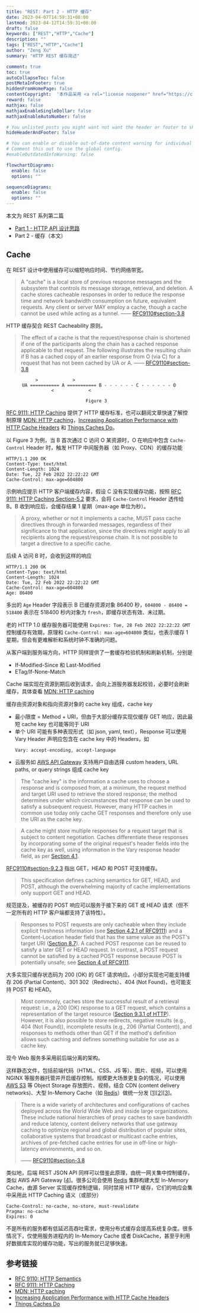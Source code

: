 ```yaml
---
title: "REST: Part 2 - HTTP 缓存"
date: 2023-04-07T14:59:31+08:00
lastmod: 2023-04-12T14:59:31+08:00
draft: false
keywords: ["REST","HTTP","Cache"]
description: ""
tags: ["REST","HTTP","Cache"]
author: "Zeng Xu"
summary: "HTTP REST 缓存简述"

comment: true
toc: true
autoCollapseToc: false
postMetaInFooter: true
hiddenFromHomePage: false
contentCopyright:  '本作品采用 <a rel="license noopener" href="https://creativecommons.org/licenses/by-nc-nd/4.0/" target="_blank">知识共享署名-非商业性使用-禁止演绎 4.0 国际许可协议</a> 进行许可，转载时请注明原文链接。'    
reward: false
mathjax: false
mathjaxEnableSingleDollar: false
mathjaxEnableAutoNumber: false

# You unlisted posts you might want not want the header or footer to show
hideHeaderAndFooter: false

# You can enable or disable out-of-date content warning for individual post.
# Comment this out to use the global config.
#enableOutdatedInfoWarning: false

flowchartDiagrams:
  enable: false
  options: ""

sequenceDiagrams: 
  enable: false
  options: ""
---
```


本文为 REST 系列第二篇
- [Part 1 - HTTP API 设计思路](../2023-rest-part1-api)
- Part 2 - 缓存（本文）

## Cache
在 REST 设计中使用缓存可以缩短响应时间、节约网络带宽。

> A "cache" is a local store of previous response messages and the
   subsystem that controls its message storage, retrieval, and deletion.
   A cache stores cacheable responses in order to reduce the response
   time and network bandwidth consumption on future, equivalent
   requests.  Any client or server MAY employ a cache, though a cache
   cannot be used while acting as a tunnel.
> —— [RFC9110#section-3.8](https://www.rfc-editor.org/rfc/rfc9110#section-3.8)

HTTP 缓存契合 REST Cacheability 原则。

> The effect of a cache is that the request/response chain is shortened
   if one of the participants along the chain has a cached response
   applicable to that request.  The following illustrates the resulting
   chain if B has a cached copy of an earlier response from O (via C)
   for a request that has not been cached by UA or A.
> —— [RFC9110#section-3.8](https://www.rfc-editor.org/rfc/rfc9110#section-3.8)

               >             >
          UA =========== A =========== B - - - - - - C - - - - - - O
                     <             <

                                  Figure 3

[RFC 9111: HTTP Caching] 提供了 HTTP 缓存标准，也可以翻阅文章快速了解控制原理 [MDN: HTTP caching]，[Increasing Application Performance with HTTP Cache Headers] 和 [Things Caches Do]。

以 Figure 3 为例，当 B 首次通过 C 访问 O 某资源时，O 在响应中包含 `Cache-Control` Header 时，触发 HTTP 中间服务器（如 Proxy、CDN）的缓存功能

```shell
HTTP/1.1 200 OK
Content-Type: text/html
Content-Length: 1024
Date: Tue, 22 Feb 2022 22:22:22 GMT
Cache-Control: max-age=604800
```
示例响应提示 HTTP 客户端缓存内容，假设 C 没有实现缓存功能，按照 [RFC 9111: HTTP Caching Section-5.2](https://www.rfc-editor.org/rfc/rfc9111#section-5.2#section-5.2) 要求，会将 `Cache-Control` Header 透传给 B。B 收到响应后，会缓存结果 1 星期（max-age 单位为秒）。

> A proxy, whether or not it implements a cache, 
> MUST pass cache directives through in forwarded messages, 
> regardless of their significance to that application, 
> since the directives might apply to all recipients along the request/response chain. 
> It is not possible to target a directive to a specific cache.

后续 A 访问 B 时，会收到这样的响应

```shell
HTTP/1.1 200 OK
Content-Type: text/html
Content-Length: 1024
Date: Tue, 22 Feb 2022 22:22:22 GMT
Cache-Control: max-age=604800
Age: 86400
```
多出的 `Age` Header 字段表示 B 已缓存资源对象 86400 秒，`604800 - 86400 = 518400` 表示在 518400 秒内对象为 `fresh`，即缓存状态有效、未过期。

老的 HTTP 1.0 缓存服务器可能使用 `Expires: Tue, 28 Feb 2022 22:22:22 GMT` 控制缓存有效期，原理和 `Cache-Control: max-age=604800` 类似，也表示缓存 1 星期，但会有更难解析和系统时钟不准确的问题。

从客户端到服务端方向，HTTP 同样提供了一套缓存检验机制和刷新机制，分别是 
- If-Modified-Since 和 Last-Modified
- ETag/If-None-Match

Cache 端实现在资源到期后收到请求，会向上游服务器发起校验，必要时会刷新缓存，具体查看 [MDN: HTTP caching]

缓存由资源对象和指向资源对象的 cache key 组成，cache key
- 最小限度 = Method + URI，但由于大部分缓存实现仅缓存 GET 响应，因此最短 cache key 也可能等同于 URI
- 单个 URI 可能有多种表现形式（如 json, yaml, text），Response 可以使用 Vary Header 声明应包含在 cache key 中的 Headers，如
  ```
  Vary: accept-encoding, accept-language
  ```
- 云服务如 [AWS API Gateway](https://docs.aws.amazon.com/apigateway/latest/developerguide/api-gateway-caching.html) 支持用户自由选择 custom headers, URL paths, or query strings 组成 cache key

> The "cache key" is the information a cache uses to choose a response
   and is composed from, at a minimum, the request method and target URI
   used to retrieve the stored response; the method determines under
   which circumstances that response can be used to satisfy a subsequent
   request.  However, many HTTP caches in common use today only cache
   GET responses and therefore only use the URI as the cache key.

> A cache might store multiple responses for a request target that is
   subject to content negotiation.  Caches differentiate these responses
   by incorporating some of the original request's header fields into
   the cache key as well, using information in the Vary response header
   field, as per [Section 4.1](https://www.rfc-editor.org/rfc/rfc9111#section-4.1).

[RFC9110#section-9.2.3](https://www.rfc-editor.org/rfc/rfc9110#section-9.2.3) 指出 GET，HEAD 和 POST 可支持缓存。

> This specification defines caching semantics for GET, HEAD, and POST, although the overwhelming majority of cache implementations only support GET and HEAD.

规范提及，被缓存的 POST 响应可以服务于接下来的 GET 或 HEAD 请求（但不一定所有的 HTTP 客户端都支持了该特性）。

> Responses to POST requests are only cacheable when they include explicit freshness information (see [Section 4.2.1 of RFC9111](https://www.rfc-editor.org/rfc/rfc9111#section-4.2.1)) 
   and a Content-Location header field that has the same value as the POST's target URI ([Section 8.7](https://www.rfc-editor.org/rfc/rfc9110#section-8.7)). 
   A cached POST response can be reused to satisfy a later GET or HEAD request. 
   In contrast, a POST request cannot be satisfied by a cached POST response because POST is potentially unsafe; 
   see [Section 4 of RFC9111](https://www.rfc-editor.org/rfc/rfc9111#section-4).

大多实现只缓存状态码为 200 (OK) 的 GET 请求响应。小部分实现也可能支持缓存 206 (Partial Content)、301 302（Redirects）、404 (Not Found)，也可能支持 POST 和 HEAD。
  
> Most commonly, caches store the successful result of a retrieval
   request: i.e., a 200 (OK) response to a GET request, which contains a
   representation of the target resource ([Section 9.3.1 of HTTP](https://www.rfc-editor.org/rfc/rfc9110#section-9.3.1)).
   However, it is also possible to store redirects, negative results
   (e.g., 404 (Not Found)), incomplete results (e.g., 206 (Partial
   Content)), and responses to methods other than GET if the method's
   definition allows such caching and defines something suitable for use
   as a cache key.

现今 Web 服务多采用前后端分离的架构。

这样静态文件，包括前端代码（HTML、CSS、JS 等）、图片、视频，可以使用 NGINX 等服务器托管并开启缓存控制。规模更大场景更复杂的情况，可以使用 [AWS S3](https://aws.amazon.com/s3/) 等 Object Storage 存放图片、视频，结合 CDN (content delivery networks)、大型 In-Memory Cache（如 [Redis]）做统一分发 [[1]][[2]][[3]]。

> There is a wide variety of architectures and configurations of caches
   deployed across the World Wide Web and inside large organizations.
   These include national hierarchies of proxy caches to save bandwidth
   and reduce latency, content delivery networks that use gateway
   caching to optimize regional and global distribution of popular
   sites, collaborative systems that broadcast or multicast cache
   entries, archives of pre-fetched cache entries for use in off-line or
   high-latency environments, and so on.
>
> —— [RFC9110#section-3.8](https://www.rfc-editor.org/rfc/rfc9110#section-3.8)

类似地，后端 REST JSON API 同样可以借鉴此原理，由统一网关集中控制缓存，类似 AWS API Gateway [[4]]。很多公司会使用 [Redis] 集群构建大型 In-Memory Cache，由源 Server 实现缓存控制逻辑，同时禁用 HTTP 缓存，它们的响应会集中采用此 HTTP Caching 语义（或部分）

    Cache-Control: no-cache, no-store, must-revalidate
    Pragma: no-cache
    Expires: 0

不是所有的服务都有低延迟高吞吐需求，使用分布式缓存会提高系统复杂度。很多情况下，仅使用服务进程内的 In-Memory Cache 或者 DiskCache，甚至乎利用好数据库实现的缓存功能，写出的服务就已足够快速。


[1]: https://cloud.google.com/storage/docs/caching
[2]: https://learn.microsoft.com/en-us/azure/architecture/best-practices/caching
[3]: https://docs.aws.amazon.com/whitepapers/latest/s3-optimizing-performance-best-practices/using-caching-for-frequently-accessed-content.html
[4]: https://docs.aws.amazon.com/apigateway/latest/developerguide/api-gateway-caching.html
[RFC 9111: HTTP Caching]: https://www.rfc-editor.org/rfc/rfc9111
[MDN: HTTP caching]: https://developer.mozilla.org/en-US/docs/Web/HTTP/Caching
[Increasing Application Performance with HTTP Cache Headers]: https://devcenter.heroku.com/articles/increasing-application-performance-with-http-cache-headers
[Things Caches Do]: https://tomayko.com/blog/2008/things-caches-do
[Redis]: https://redis.io/

## 参考链接
- [RFC 9110: HTTP Semantics](https://www.rfc-editor.org/rfc/rfc9110)
- [RFC 9111: HTTP Caching](https://www.rfc-editor.org/rfc/rfc9111)
- [MDN: HTTP caching](https://developer.mozilla.org/en-US/docs/Web/HTTP/Caching)
- [Increasing Application Performance with HTTP Cache Headers](https://devcenter.heroku.com/articles/increasing-application-performance-with-http-cache-headers)
- [Things Caches Do](https://tomayko.com/blog/2008/things-caches-do)
